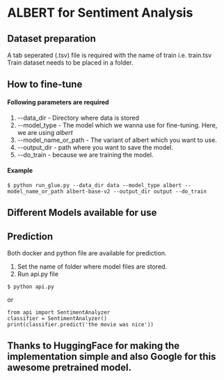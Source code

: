 # ALBERT for Sentiment Analysis

## Dataset preparation
A tab seperated (.tsv) file is required with the name of train i.e. train.tsv
Train dataset needs to be placed in a folder.

## How to fine-tune
#### Following parameters are required
1. --data_dir - Directory where data is stored
2. --model_type - The model which we wanna use for fine-tuning. Here, we are using <i>albert</i>
3. --model_name_or_path - The variant of albert which you want to use.
4. --output_dir - path where you want to save the model.
5. --do_train - because we are training the model.

#### Example
```
$ python run_glue.py --data_dir data --model_type albert --model_name_or_path albert-base-v2 --output_dir output --do_train
```

## Different Models available for use


## Prediction
Both docker and python file are available for prediction.
1. Set the name of folder where model files are stored.
2. Run api.py file
```
$ python api.py
```
or
```
from api import SentimentAnalyzer
classifier = SentimentAnalyzer()
print(classifier.predict('the movie was nice'))
```

## Thanks to HuggingFace for making the implementation simple and also Google for this awesome pretrained model.

